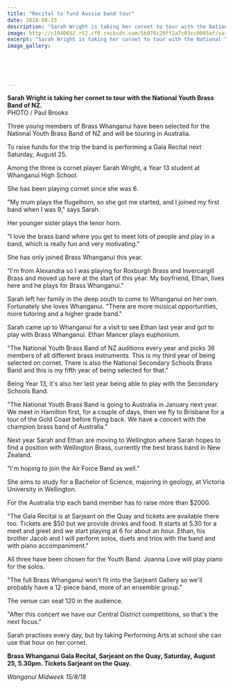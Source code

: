 ```yaml
---
title: "Recital to fund Aussie band tour"
date: 2018-08-15
description: "Sarah Wright is taking her cornet to tour with the National Youth Brass Band of NZ..."
image: http://c1940652.r52.cf0.rackcdn.com/5b876c29ff2a7c03cc0005af/sarah-wright-330midweek-15-aug.gif
excerpt: "Sarah Wright is taking her cornet to tour with the National Youth Brass Band of NZ."
image_gallery:
    
    
    
    
    
---
```


<p><span><strong>Sarah Wright is taking her cornet to tour with the National Youth Brass Band of NZ.</strong> <br />PHOTO / Paul Brooks</span></p>
<p class="element element-paragraph">Three young members of Brass Whanganui have been selected for the National Youth Brass Band of NZ and will be touring in Australia.</p>
<p class="element element-paragraph">To raise funds for the trip the band is performing a Gala Recital next Saturday, August 25.</p>
<p class="element element-paragraph">Among the three is cornet player Sarah Wright, a Year 13 student at Whanganui High School.</p>
<p class="element element-paragraph">She has been playing cornet since she was 6.</p>
<p class="element element-paragraph">"My mum plays the flugelhorn, so she got me started, and I joined my first band when I was 9," says Sarah.</p>
<p class="element element-paragraph">Her younger sister plays the tenor horn.</p>
<p class="element element-paragraph">"I love the brass band where you get to meet lots of people and play in a band, which is really fun and very motivating."</p>
<p class="element element-paragraph">She has only joined Brass Whanganui this year.</p>
<p class="element element-paragraph">"I'm from Alexandra so I was playing for Roxburgh Brass and Invercargill Brass and moved up here at the start of this year. My boyfriend, Ethan, lives here and he plays for Brass Whanganui."</p>
<p class="element element-paragraph">Sarah left her family in the deep south to come to Whanganui on her own. Fortunately she loves Whanganui. "There are more musical opportunities, more tutoring and a higher grade band."</p>
<p class="element element-paragraph">Sarah came up to Whanganui for a visit to see Ethan last year and got to play with Brass Whanganui. Ethan Mancer plays euphonium.</p>
<p class="element element-paragraph">"The National Youth Brass Band of NZ auditions every year and picks 36 members of all different brass instruments. This is my third year of being selected on cornet. There is also the National Secondary Schools Brass Band and this is my fifth year of being selected for that."</p>
<p class="element element-paragraph">Being Year 13, it's also her last year being able to play with the Secondary Schools Band.</p>
<p class="element element-paragraph">"The National Youth Brass Band is going to Australia in January next year. We meet in Hamilton first, for a couple of days, then we fly to Brisbane for a tour of the Gold Coast before flying back. We have a concert with the champion brass band of Australia."</p>
<p class="element element-paragraph">Next year Sarah and Ethan are moving to Wellington where Sarah hopes to find a position with Wellington Brass, currently the best brass band in New Zealand.</p>
<p class="element element-paragraph">"I'm hoping to join the Air Force Band as well."</p>
<p class="element element-paragraph">She aims to study for a Bachelor of Science, majoring in geology, at Victoria University in Wellington.</p>
<p class="element element-paragraph">For the Australia trip each band member has to raise more than $2000.</p>
<p class="element element-paragraph">"The Gala Recital is at Sarjeant on the Quay and tickets are available there too. Tickets are $50 but we provide drinks and food. It starts at 5.30 for a meet and greet and we start playing at 6 for about an hour. Ethan, his brother Jacob and I will perform solos, duets and trios with the band and with piano accompaniment."</p>
<p class="element element-paragraph">All three have been chosen for the Youth Band. Joanna Love will play piano for the solos.</p>
<p class="element element-paragraph">"The full Brass Whanganui won't fit into the Sarjeant Gallery so we'll probably have a 12-piece band, more of an ensemble group."</p>
<p class="element element-paragraph">The venue can seat 120 in the audience.</p>
<p class="element element-paragraph">"After this concert we have our Central District competitions, so that's the next focus."</p>
<p class="element element-paragraph">Sarah practises every day, but by taking Performing Arts at school she can use that hour on her cornet.</p>
<p class="element element-paragraph"><strong>Brass Whanganui Gala Recital, Sarjeant on the Quay, Saturday, August 25, 5.30pm. Tickets Sarjeant on the Quay.</strong></p>
<p><em>Wanganui Midweek 15/8/18</em></p>

